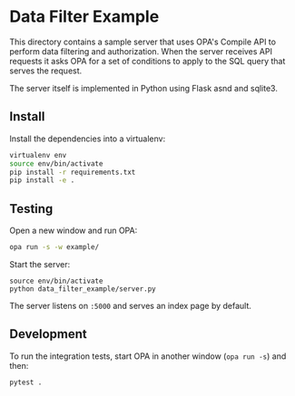 # Data Filter Example

This directory contains a sample server that uses OPA's Compile API to perform
data filtering and authorization. When the server receives API requests it asks
OPA for a set of conditions to apply to the SQL query that serves the request.

The server itself is implemented in Python using Flask asnd and sqlite3.

## Install

Install the dependencies into a virtualenv:

```bash
virtualenv env
source env/bin/activate
pip install -r requirements.txt
pip install -e .
```

## Testing

Open a new window and run OPA:

```bash
opa run -s -w example/
```

Start the server:

```
source env/bin/activate
python data_filter_example/server.py
```

The server listens on `:5000` and serves an index page by default.

## Development

To run the integration tests, start OPA in another window (`opa run -s`) and
then:

```bash
pytest .
```
